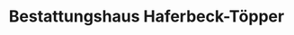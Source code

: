 ---
title: "Bestattungshaus Haferbeck-Töpper"
url: /detmold/bestattungshaus-haferbeck-toepper/
shop: Bestattungen
---